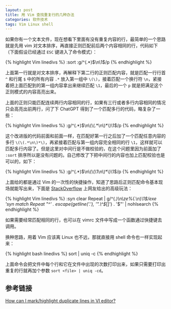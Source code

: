 ```yaml
---
layout: post
title: 用 Vim 查找重复行的几种办法
categories: 软件技术
tags: Vim Linux shell
---
```


如果你有一个文本文件，现在想看下里面有没有重复内容的行，最简单的一个思路就是先用 vim 对文本排序，再直接正则匹配前后两个内容相同的行，代码如下（下面假设已经通过 `ESC` 键进入了命令模式）：

{% highlight Vim linedivs %}
:sort
:g/^\(.*\)$\n\1$/p
{% endhighlight %}

上面第一行就是对文本排序，再解释下第二行的正则匹配内容，就是匹配一行行首 `^` 和行尾 `$` 中的所有内容 `.*` 放入第一组中 `\(\)`，接着匹配一个换行符 `\n`，紧接着把上面匹配到的第一组内容拿出来继续匹配 `\1`，最后的一个 `p` 就是把满足这个正则模式的内容高亮出来。

上面的正则只能匹配连续两行内容相同的行，如果有三行或者多行内容相同的情况只会高亮出前两行，问了下 ChatGPT 得到了一个匹配多行的代码，略复杂了一些：

{% highlight Vim linedivs %}
:g/^\(.*\)$\n\(\(.*\n\)*\)\1$/p
{% endhighlight %}

这个改进版的代码前面和前面一样，在匹配好第一行之后加了一个匹配任意内容的多行 `\(\(.*\n\)*\)`，再紧接着匹配与第一组内容完全相同的行 `\1`，这样就可以匹配多行内容了。但是这里对中间行是不做校验的，在这个问题里因为前面加了 `:sort` 排序所以是没有问题的。自己修改了下把中间行的内容也加上匹配校验也是可以的，如下：

{% highlight Vim linedivs %}
:g/^\(.*\)$\n\(\(\1\n\)*\)\1$/p
{% endhighlight %}

上面给的都是通过 Vim 的一次性的快捷操作，知道了思路后正则匹配命令基本现场就能写出来，下面是 [StackOverflow](https://stackoverflow.com/questions/1268032/how-can-i-mark-highlight-duplicate-lines-in-vi-editor) 上网友给出的高级玩法：

{% highlight Vim linedivs %}
:syn clear Repeat | g/^\(.*\)\n\ze\%(.*\n\)*\1$/exe 'syn match Repeat "^' . escape(getline('.'), '".\^$*[]') . '$"' | nohlsearch
{% endhighlight %}

如果需要经常匹配相同的行，也可以在 vimrc 文件中写成一个函数通过快捷键去调用。

换种思路，用着 Vim 应该离 Linux 也不远，那就直接用 shell 命令也一样实现起来：

{% highlight bash linedivs %}
sort <file> | uniq -c
{% endhighlight %}

上面命令会把文件中每个行和它在文件中出现的次数打印出来，如果只需要打印出重复的行就再加个参数 `sort <file> | uniq -cd`。

## 参考链接

[How can I mark/highlight duplicate lines in VI editor?](https://stackoverflow.com/questions/1268032/how-can-i-mark-highlight-duplicate-lines-in-vi-editor)
